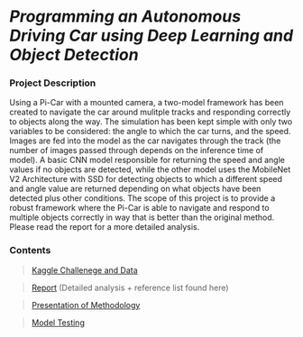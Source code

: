 # _Programming an Autonomous Driving Car using Deep Learning and Object Detection_

### Project Description 
Using a Pi-Car with a mounted camera, a two-model framework has been created to navigate the car around mulitple tracks and responding correctly to objects along the way. The simulation has been kept simple with only two variables to be considered: the angle to which the car turns, and the speed. Images are fed into the model as the car navigates through the track (the number of images passed through depends on the inference time of model). A basic CNN model responsible for returning the speed and angle values if no objects are detected, while the other model uses the MobileNet V2 Architecture with SSD for detecting objects to which a different speed and angle value are returned depending on what objects have been detected plus other conditions. The scope of this project is to provide a robust framework where the Pi-Car is able to navigate and respond to multiple objects correctly in way that is better than the original method. Please read the report for a more detailed analysis.

### Contents
> [Kaggle Challenege and Data](https://www.kaggle.com/c/machine-learning-in-science-2021)

> [Report](https://github.com/OJL96/MLP2_CW/files/6710157/MLiSP2.-.Report.pdf) (Detailed analysis + reference list found here)

> [Presentation of Methodology](https://web.microsoftstream.com/video/9c2bc0a1-8020-42a4-b12c-dda15e6eac50)

> [Model Testing](https://youtu.be/YwOy9E1MHm0)


